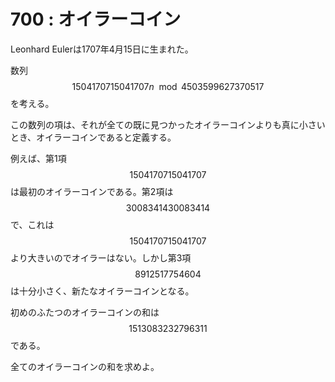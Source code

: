 # 700 : オイラーコイン

Leonhard Eulerは1707年4月15日に生まれた。

数列$$1504170715041707n \mod 4503599627370517$$を考える。

この数列の項は、それが全ての既に見つかったオイラーコインよりも真に小さいとき、オイラーコインであると定義する。

例えば、第1項$$1504170715041707$$は最初のオイラーコインである。第2項は$$3008341430083414$$で、これは$$1504170715041707$$より大きいのでオイラーはない。しかし第3項$$8912517754604$$は十分小さく、新たなオイラーコインとなる。

初めのふたつのオイラーコインの和は$$1513083232796311$$である。

全てのオイラーコインの和を求めよ。

